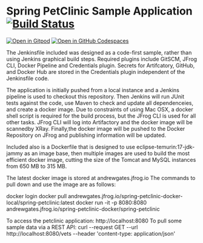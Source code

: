# Spring PetClinic Sample Application [![Build Status](https://github.com/spring-projects/spring-petclinic/actions/workflows/maven-build.yml/badge.svg)](https://github.com/spring-projects/spring-petclinic/actions/workflows/maven-build.yml)

[![Open in Gitpod](https://gitpod.io/button/open-in-gitpod.svg)](https://gitpod.io/#https://github.com/spring-projects/spring-petclinic) [![Open in GitHub Codespaces](https://github.com/codespaces/badge.svg)](https://github.com/codespaces/new?hide_repo_select=true&ref=main&repo=7517918)

The Jenkinsfile included was designed as a code-first sample, rather than using Jenkins
graphical build steps. Required plugins include GitSCM, JFrog CLI, Docker Pipeline and 
Credentials plugin. Secrets for Artifcatory, GitHub, and Docker Hub are stored in the 
Credentials plugin independent of the Jenkinsfile code.

The application is initially pushed from a local instance  and a Jenkins pipeline is used 
to checkout this repository. Then Jenkins will run JUnit tests against the code, use Maven
to check and update all dependenceies, and create a docker image. Due to constraints of 
using Mac OSX, a docker shell script is required for the build process, but the JFrog CLI 
is used for all other tasks. JFrog CLI will log into Artifactory and the docker image 
will be scannedby XRay. Finally,the docker image will be pushed to the Docker Repository 
on JFrog and publishing information will be updated.

Included also is a Dockerfile that is designed to use eclipse-temurin:17-jdk-jammy as an
image base, then multiple images are used to build the most efficient docker image, 
cutting the size of the Tomcat and MySQL instances from 650 MB to 315 MB.

The latest docker image is stored at andrewgates.jfrog.io
The commands to pull down and use the image are as follows:

docker login <JFrog repository>
docker pull andrewgates.jfrog.io/spring-petclinic-docker-local/spring-petclinic:latest
docker run -it -p 8080:8080 andrewgates.jfrog.io/spring-petclinic-docker/spring-petclinic

To access the petclinic application:
http://localhost:8080
To pull some sample data via a REST API:
curl --request GET --url http://localhost:8080/vets --header 'content-type: application/json'
